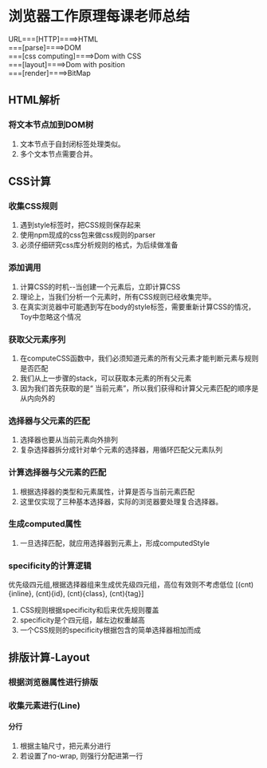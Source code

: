 # 浏览器工作原理每课老师总结
URL===[HTTP]====>HTML   
===[parse]====>DOM  
===[css computing]====>Dom with CSS  
===[layout]====>Dom with position  
===[render]====>BitMap  

## HTML解析

### 将文本节点加到DOM树
1. 文本节点于自封闭标签处理类似。
2. 多个文本节点需要合并。

## CSS计算

### 收集CSS规则
1. 遇到style标签时，把CSS规则保存起来
2. 使用npm现成的css包来做css规则的parser
3. 必须仔细研究css库分析规则的格式，为后续做准备

### 添加调用
1. 计算CSS的时机--当创建一个元素后，立即计算CSS
2. 理论上，当我们分析一个元素时，所有CSS规则已经收集完毕。
3. 在真实浏览器中可能遇到写在body的style标签，需要重新计算CSS的情况，Toy中忽略这个情况

### 获取父元素序列
1. 在computeCSS函数中，我们必须知道元素的所有父元素才能判断元素与规则是否匹配
2. 我们从上一步骤的stack，可以获取本元素的所有父元素
3. 因为我们首先获取的是“ 当前元素”，所以我们获得和计算父元素匹配的顺序是从内向外的

### 选择器与父元素的匹配
1. 选择器也要从当前元素向外排列
2. 复杂选择器拆分成针对单个元素的选择器，用循环匹配父元素队列   

### 计算选择器与父元素的匹配
1. 根据选择器的类型和元素属性，计算是否与当前元素匹配
2. 这里仅实现了三种基本选择器，实际的浏览器要处理复合选择器。

### 生成computed属性
1. 一旦选择匹配，就应用选择器到元素上，形成computedStyle

### specificity的计算逻辑
优先级四元组,根据选择器组来生成优先级四元组，高位有效则不考虑低位
[(cnt){inline}, (cnt){id}, (cnt){class}, (cnt){tag}]

1. CSS规则根据specificity和后来优先规则覆盖
2. specificity是个四元组，越左边权重越高
3. 一个CSS规则的specificity根据包含的简单选择器相加而成

## 排版计算-Layout
### 根据浏览器属性进行排版
### 收集元素进行(Line)
#### 分行
1. 根据主轴尺寸，把元素分进行
2. 若设置了no-wrap, 则强行分配进第一行